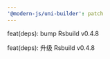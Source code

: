 ```yaml
---
'@modern-js/uni-builder': patch
---
```


feat(deps): bump Rsbuild v0.4.8

feat(deps): 升级 Rsbuild v0.4.8
